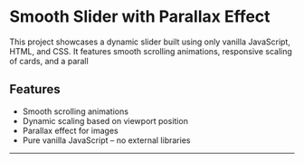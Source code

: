 # Smooth Slider with Parallax Effect

This project showcases a dynamic slider built using only vanilla JavaScript, HTML, and CSS. It features smooth scrolling animations, responsive scaling of cards, and a parall

## Features
- Smooth scrolling animations
- Dynamic scaling based on viewport position
- Parallax effect for images
- Pure vanilla JavaScript – no external libraries

---
